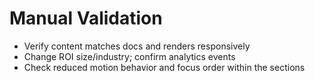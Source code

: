 # Manual Validation

- Verify content matches docs and renders responsively
- Change ROI size/industry; confirm analytics events
- Check reduced motion behavior and focus order within the sections
